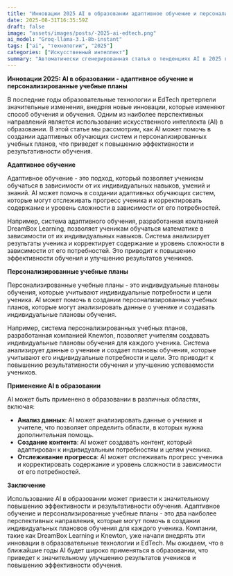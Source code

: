 ```yaml
---
title: "Инновации 2025 AI в образовании адаптивное обучение и персонализированные учебные планы для в образовательных технологиях и EdTech"
date: 2025-08-31T16:35:59Z
draft: false
image: "assets/images/posts/-2025-ai-edtech.png"
ai_model: "Groq-llama-3.1-8b-instant"
tags: ["ai", "технологии", "2025"]
categories: ["Искусственный интеллект"]
summary: "Автоматически сгенерированная статья о тенденциях AI в 2025 году"
---
```


**Инновации 2025: AI в образовании - адаптивное обучение и персонализированные учебные планы**

В последние годы образовательные технологии и EdTech претерпели значительные изменения, внедряя новые инновации, которые изменяют способ обучения и обучения. Одним из наиболее перспективных направлений является использование искусственного интеллекта (AI) в образовании. В этой статье мы рассмотрим, как AI может помочь в создании адаптивных обучающих систем и персонализированных учебных планов, что приведет к повышению эффективности и результативности обучения.

**Адаптивное обучение**

Адаптивное обучение - это подход, который позволяет ученикам обучаться в зависимости от их индивидуальных навыков, умений и знаний. AI может помочь в создании адаптивных обучающих систем, которые могут отслеживать прогресс ученика и корректировать содержание и уровень сложности в зависимости от его потребностей.

Например, система адаптивного обучения, разработанная компанией DreamBox Learning, позволяет ученикам обучаться математике в зависимости от их индивидуальных навыков. Система анализирует результаты ученика и корректирует содержание и уровень сложности в зависимости от его потребностей. Это приводит к повышению эффективности обучения и улучшению результатов учеников.

**Персонализированные учебные планы**

Персонализированные учебные планы - это индивидуальные плановы обучения, которые учитывают индивидуальные потребности и цели ученика. AI может помочь в создании персонализированных учебных планов, которые могут анализировать данные о ученике и создавать индивидуальные плановы обучения.

Например, система персонализированных учебных планов, разработанная компанией Knewton, позволяет учителям создавать индивидуальные плановы обучения для каждого ученика. Система анализирует данные о ученике и создает плановы обучения, которые учитывают его индивидуальные потребности и цели. Это приводит к повышению результативности обучения и улучшению успеваемости учеников.

**Применение AI в образовании**

AI может быть применено в образовании в различных областях, включая:

* **Анализ данных**: AI может анализировать данные о ученике и учителе, что позволяет определить области, в которых нужна дополнительная помощь.
* **Создание контента**: AI может создавать контент, который адаптирован к индивидуальным потребностям и целям ученика.
* **Отслеживание прогресса**: AI может отслеживать прогресс ученика и корректировать содержание и уровень сложности в зависимости от его потребностей.

**Заключение**

Использование AI в образовании может привести к значительному повышению эффективности и результативности обучения. Адаптивное обучение и персонализированные учебные планы - это два наиболее перспективных направления, которые могут помочь в создании индивидуальных плановов обучения для каждого ученика. Компании, такие как DreamBox Learning и Knewton, уже начали внедрять эти инновации в образовательные технологии и EdTech. Мы ожидаем, что в ближайшие годы AI будет широко применяться в образовании, что приведет к значительному улучшению результатов учеников и повышению эффективности обучения.
